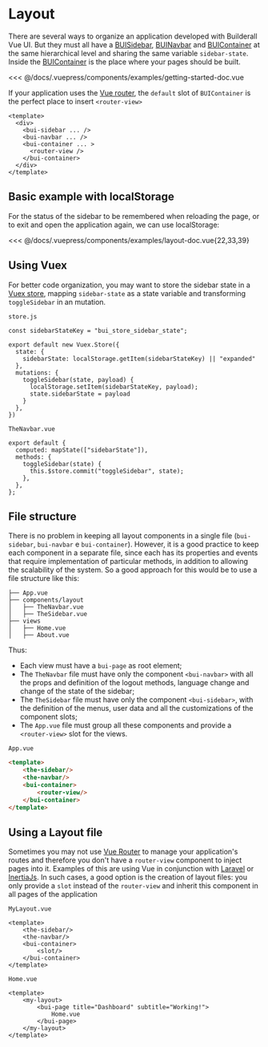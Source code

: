 # Layout

There are several ways to organize an application developed with Builderall Vue UI. But they must all have a [BUISidebar](/components/bui-sidebar.html), [BUINavbar](/components/bui-navbar.html) and [BUIContainer](/components/bui-container.html) at the same hierarchical level and sharing the same variable `sidebar-state`. Inside the [BUIContainer](/components/bui-container.html) is the place where your pages should be built.

<SourceCode>
<<< @/docs/.vuepress/components/examples/getting-started-doc.vue
</SourceCode>

If your application uses the [Vue router](https://router.vuejs.org/), the `default` slot of `BUIContainer` is the perfect place to insert `<router-view>`

```vue{6}
<template>
  <div>
    <bui-sidebar ... />
    <bui-navbar ... />
    <bui-container ... >
      <router-view />
    </bui-container>
  </div>
</template>

```

## Basic example with localStorage

For the status of the sidebar to be remembered when reloading the page, or to exit and open the application again, we can use localStorage:

<SourceCode>
<<< @/docs/.vuepress/components/examples/layout-doc.vue{22,33,39}
</SourceCode>

## Using Vuex

For better code organization, you may want to store the sidebar state in a [Vuex store](https://vuex.vuejs.org/), mapping `sidebar-state` as a state variable and transforming `toggleSidebar` in an mutation.

`store.js`
``` javascript{1,5,8}
const sidebarStateKey = "bui_store_sidebar_state";

export default new Vuex.Store({
  state: {
    sidebarState: localStorage.getItem(sidebarStateKey) || "expanded"
  },
  mutations: {
    toggleSidebar(state, payload) {
      localStorage.setItem(sidebarStateKey, payload);
      state.sidebarState = payload
    }
  },
})
```

`TheNavbar.vue`
```javascript{2,5}
export default {
  computed: mapState(["sidebarState"]),
  methods: {
    toggleSidebar(state) {
      this.$store.commit("toggleSidebar", state);
    },
  },
};
```

## File structure
There is no problem in keeping all layout components in a single file (`bui-sidebar`, `bui-navbar` e `bui-container`).
However, it is a good practice to keep each component in a separate file, since each has its properties and events that require implementation of particular methods, in addition to allowing the scalability of the system.
So a good approach for this would be to use a file structure like this:

```vue
├── App.vue
├── components/layout
│   ├── TheNavbar.vue
│   ├── TheSidebar.vue
├── views
│   ├── Home.vue
│   ├── About.vue
```

Thus:
* Each view must have a `bui-page` as root element;
* The `TheNavbar` file must have only the component `<bui-navbar>` with all the props and definition of the logout methods, language change and change of the state of the sidebar;
* The `TheSidebar` file must have only the component `<bui-sidebar>`, with the definition of the menus, user data and all the customizations of the component slots;
* The `App.vue` file must group all these components and provide a `<router-view>` slot for the views.

`App.vue`
```html
<template>
	<the-sidebar/>
	<the-navbar/>
	<bui-container>
		<router-view/>
	</bui-container>
</template>
```

## Using a Layout file

Sometimes you may not use [Vue Router](https://router.vuejs.org/) to manage your application's routes and therefore you don't have a `router-view` component to inject pages into it. Examples of this are using Vue in conjunction with [Laravel](http://laravel.com/) or [InertiaJs](https://inertiajs.com/). In such cases, a good option is the creation of layout files: you only provide a `slot` instead of the `router-view` and inherit this component in all pages of the application

`MyLayout.vue`
``` html{5}
<template>
	<the-sidebar/>
	<the-navbar/>
	<bui-container>
		<slot/>
	</bui-container>
</template>
```

`Home.vue`
```html{2,6}
<template>
	<my-layout>
		<bui-page title="Dashboard" subtitle="Working!">
			Home.vue
		</bui-page>
	</my-layout>
</template>
```
